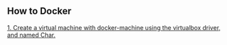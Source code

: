 ## How to Docker
<a href="https://github.com/Snoopgtg/docker-1/blob/master/00_how_to_docker/01" target="blank">
  1. Create a virtual machine with docker-machine using the virtualbox driver, and named Char.
</a>
